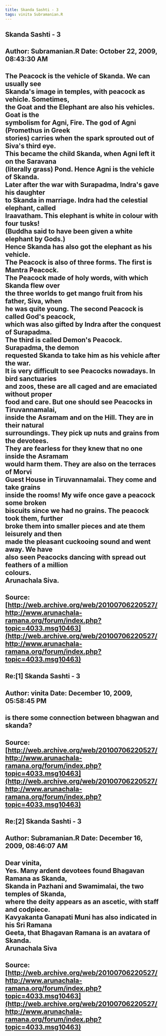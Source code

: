 ```yaml
--- 
title: Skanda Sashti - 3   
tags: vinita Subramanian.R  
---  
```

## Skanda Sashti - 3  
Author: Subramanian.R       Date: October 22, 2009, 08:43:30 AM  
---  
The Peacock is the vehicle of Skanda. We can usually see   
Skanda's image in temples, with peacock as vehicle. Sometimes,   
the Goat and the Elephant are also his vehicles. Goat is the   
symbolism for Agni, Fire. The god of Agni (Promethus in Greek   
stories) carries when the spark sprouted out of Siva's third eye.   
This became the child Skanda, when Agni left it on the Saravana   
(literally grass) Pond. Hence Agni is the vehicle of Skanda.   
Later after the war with Surapadma, Indra's gave his daughter   
to Skanda in marriage. Indra had the celestial elephant, called   
Iraavatham. This elephant is white in colour with four tusks!   
(Buddha said to have been given a white elephant by Gods.)   
Hence Skanda has also got the elephant as his vehicle.   
The Peacock is also of three forms. The first is Mantra Peacock.   
The Peacock made of holy words, with which Skanda flew over   
the three worlds to get mango fruit from his father, Siva, when   
he was quite young. The second Peacock is called God's peacock,   
which was also gifted by Indra after the conquest of Surapadma.   
The third is called Demon's Peacock. Surapadma, the demon   
requested Skanda to take him as his vehicle after the war.   
It is very difficult to see Peacocks nowadays. In bird sanctuaries   
and zoos, these are all caged and are emaciated without proper   
food and care. But one should see Peacocks in Tiruvannamalai,   
inside the Asramam and on the Hill. They are in their natural   
surroundings. They pick up nuts and grains from the devotees.   
They are fearless for they knew that no one inside the Asramam   
would harm them. They are also on the terraces of Morvi   
Guest House in Tiruvannamalai. They come and take grains   
inside the rooms! My wife once gave a peacock some broken   
biscuits since we had no grains. The peacock took them, further   
broke them into smaller pieces and ate them leisurely and then   
made the pleasant cuckooing sound and went away. We have   
also seen Peacocks dancing with spread out feathers of a million   
colours.   
Arunachala Siva.
 ---  
Source:[http://web.archive.org/web/20100706220527/http://www.arunachala-ramana.org/forum/index.php?topic=4033.msg10463](http://web.archive.org/web/20100706220527/http://www.arunachala-ramana.org/forum/index.php?topic=4033.msg10463)   
---  

## Re:[1] Skanda Sashti - 3  
Author: vinita              Date: December 10, 2009, 05:58:45 PM  
---  
is there some connection between bhagwan and skanda?
 ---  
Source:[http://web.archive.org/web/20100706220527/http://www.arunachala-ramana.org/forum/index.php?topic=4033.msg10463](http://web.archive.org/web/20100706220527/http://www.arunachala-ramana.org/forum/index.php?topic=4033.msg10463)   
---  

## Re:[2] Skanda Sashti - 3  
Author: Subramanian.R       Date: December 16, 2009, 08:46:07 AM  
---  
Dear vinita,   
Yes. Many ardent devotees found Bhagavan Ramana as Skanda,   
Skanda in Pazhani and Swamimalai, the two temples of Skanda,   
where the deity appears as an ascetic, with staff and codpiece.   
Kavyakanta Ganapati Muni has also indicated in his Sri Ramana   
Geeta, that Bhagavan Ramana is an avatara of Skanda.   
Arunachala Siva
 ---  
Source:[http://web.archive.org/web/20100706220527/http://www.arunachala-ramana.org/forum/index.php?topic=4033.msg10463](http://web.archive.org/web/20100706220527/http://www.arunachala-ramana.org/forum/index.php?topic=4033.msg10463)   
---  

